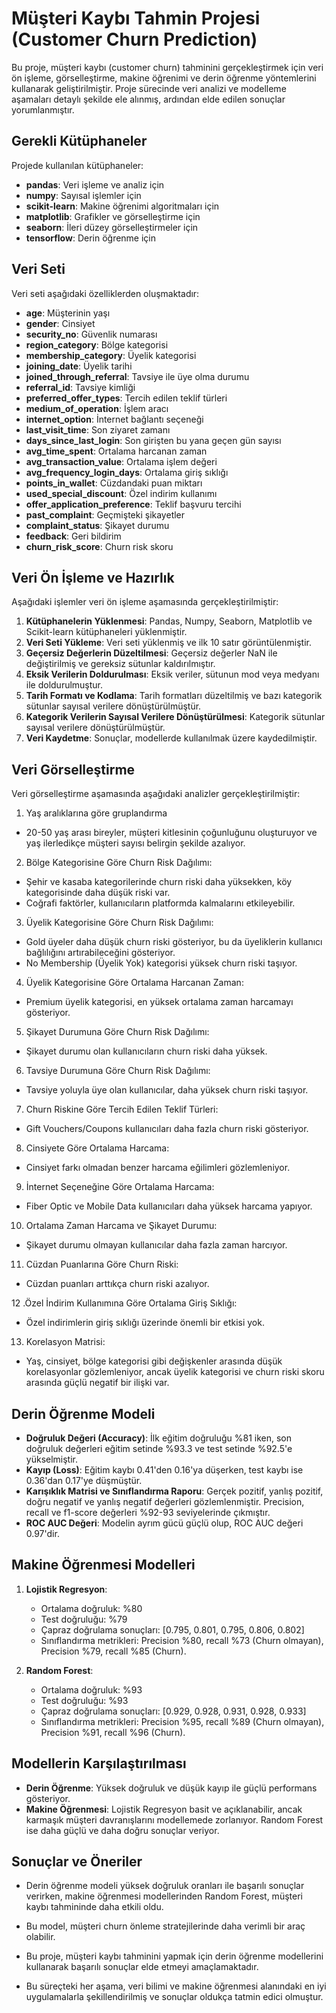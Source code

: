 
# Müşteri Kaybı Tahmin Projesi (Customer Churn Prediction)

Bu proje, müşteri kaybı (customer churn) tahminini gerçekleştirmek için veri ön işleme, görselleştirme, makine öğrenimi ve derin öğrenme yöntemlerini kullanarak geliştirilmiştir. Proje sürecinde veri analizi ve modelleme aşamaları detaylı şekilde ele alınmış, ardından elde edilen sonuçlar yorumlanmıştır.

## Gerekli Kütüphaneler

Projede kullanılan kütüphaneler:

- **pandas**: Veri işleme ve analiz için
- **numpy**: Sayısal işlemler için
- **scikit-learn**: Makine öğrenimi algoritmaları için
- **matplotlib**: Grafikler ve görselleştirme için
- **seaborn**: İleri düzey görselleştirmeler için
- **tensorflow**: Derin öğrenme için

## Veri Seti

Veri seti aşağıdaki özelliklerden oluşmaktadır:

- **age**: Müşterinin yaşı
- **gender**: Cinsiyet 
- **security_no**: Güvenlik numarası
- **region_category**: Bölge kategorisi 
- **membership_category**: Üyelik kategorisi 
- **joining_date**: Üyelik tarihi
- **joined_through_referral**: Tavsiye ile üye olma durumu
- **referral_id**: Tavsiye kimliği
- **preferred_offer_types**: Tercih edilen teklif türleri
- **medium_of_operation**: İşlem aracı
- **internet_option**: İnternet bağlantı seçeneği
- **last_visit_time**: Son ziyaret zamanı
- **days_since_last_login**: Son girişten bu yana geçen gün sayısı
- **avg_time_spent**: Ortalama harcanan zaman
- **avg_transaction_value**: Ortalama işlem değeri
- **avg_frequency_login_days**: Ortalama giriş sıklığı
- **points_in_wallet**: Cüzdandaki puan miktarı
- **used_special_discount**: Özel indirim kullanımı
- **offer_application_preference**: Teklif başvuru tercihi
- **past_complaint**: Geçmişteki şikayetler
- **complaint_status**: Şikayet durumu
- **feedback**: Geri bildirim
- **churn_risk_score**: Churn risk skoru

## Veri Ön İşleme ve Hazırlık

Aşağıdaki işlemler veri ön işleme aşamasında gerçekleştirilmiştir:

1. **Kütüphanelerin Yüklenmesi**: Pandas, Numpy, Seaborn, Matplotlib ve Scikit-learn kütüphaneleri yüklenmiştir.
2. **Veri Seti Yükleme**: Veri seti yüklenmiş ve ilk 10 satır görüntülenmiştir.
3. **Geçersiz Değerlerin Düzeltilmesi**: Geçersiz değerler NaN ile değiştirilmiş ve gereksiz sütunlar kaldırılmıştır.
4. **Eksik Verilerin Doldurulması**: Eksik veriler, sütunun mod veya medyanı ile doldurulmuştur.
5. **Tarih Formatı ve Kodlama**: Tarih formatları düzeltilmiş ve bazı kategorik sütunlar sayısal verilere dönüştürülmüştür.
6. **Kategorik Verilerin Sayısal Verilere Dönüştürülmesi**: Kategorik sütunlar sayısal verilere dönüştürülmüştür.
7. **Veri Kaydetme**: Sonuçlar, modellerde kullanılmak üzere kaydedilmiştir.

## Veri Görselleştirme

Veri görselleştirme aşamasında aşağıdaki analizler gerçekleştirilmiştir:

1. Yaş aralıklarına göre gruplandırma 
- 20-50 yaş arası bireyler, müşteri kitlesinin çoğunluğunu oluşturuyor ve yaş ilerledikçe müşteri sayısı belirgin şekilde azalıyor.

2. Bölge Kategorisine Göre Churn Risk Dağılımı:
- Şehir ve kasaba kategorilerinde churn riski daha yüksekken, köy kategorisinde daha düşük riski var.
- Coğrafi faktörler, kullanıcıların platformda kalmalarını etkileyebilir.

3. Üyelik Kategorisine Göre Churn Risk Dağılımı:
- Gold üyeler daha düşük churn riski gösteriyor, bu da üyeliklerin kullanıcı bağlılığını artırabileceğini gösteriyor.
- No Membership (Üyelik Yok) kategorisi yüksek churn riski taşıyor.

4. Üyelik Kategorisine Göre Ortalama Harcanan Zaman:
- Premium üyelik kategorisi, en yüksek ortalama zaman harcamayı gösteriyor.

5. Şikayet Durumuna Göre Churn Risk Dağılımı:
- Şikayet durumu olan kullanıcıların churn riski daha yüksek.

6. Tavsiye Durumuna Göre Churn Risk Dağılımı:
- Tavsiye yoluyla üye olan kullanıcılar, daha yüksek churn riski taşıyor.

7. Churn Riskine Göre Tercih Edilen Teklif Türleri:
- Gift Vouchers/Coupons kullanıcıları daha fazla churn riski gösteriyor.

8. Cinsiyete Göre Ortalama Harcama:
- Cinsiyet farkı olmadan benzer harcama eğilimleri gözlemleniyor.

9. İnternet Seçeneğine Göre Ortalama Harcama:
- Fiber Optic ve Mobile Data kullanıcıları daha yüksek harcama yapıyor.

10. Ortalama Zaman Harcama ve Şikayet Durumu:
- Şikayet durumu olmayan kullanıcılar daha fazla zaman harcıyor.

11. Cüzdan Puanlarına Göre Churn Riski:
- Cüzdan puanları arttıkça churn riski azalıyor.

12 .Özel İndirim Kullanımına Göre Ortalama Giriş Sıklığı:
- Özel indirimlerin giriş sıklığı üzerinde önemli bir etkisi yok.

13. Korelasyon Matrisi:
- Yaş, cinsiyet, bölge kategorisi gibi değişkenler arasında düşük korelasyonlar gözlemleniyor, ancak üyelik kategorisi ve churn riski skoru arasında güçlü negatif bir ilişki var.

## Derin Öğrenme Modeli

- **Doğruluk Değeri (Accuracy)**: İlk eğitim doğruluğu %81 iken, son doğruluk değerleri eğitim setinde %93.3 ve test setinde %92.5'e yükselmiştir.
- **Kayıp (Loss)**: Eğitim kaybı 0.41'den 0.16'ya düşerken, test kaybı ise 0.36'dan 0.17'ye düşmüştür.
- **Karışıklık Matrisi ve Sınıflandırma Raporu**: Gerçek pozitif, yanlış pozitif, doğru negatif ve yanlış negatif değerleri gözlemlenmiştir. Precision, recall ve f1-score değerleri %92-93 seviyelerinde çıkmıştır.
- **ROC AUC Değeri**: Modelin ayrım gücü güçlü olup, ROC AUC değeri 0.97'dir.

## Makine Öğrenmesi Modelleri

1. **Lojistik Regresyon**:
   - Ortalama doğruluk: %80
   - Test doğruluğu: %79
   - Çapraz doğrulama sonuçları: [0.795, 0.801, 0.795, 0.806, 0.802]
   - Sınıflandırma metrikleri: Precision %80, recall %73 (Churn olmayan), Precision %79, recall %85 (Churn).

2. **Random Forest**:
   - Ortalama doğruluk: %93
   - Test doğruluğu: %93
   - Çapraz doğrulama sonuçları: [0.929, 0.928, 0.931, 0.928, 0.933]
   - Sınıflandırma metrikleri: Precision %95, recall %89 (Churn olmayan), Precision %91, recall %96 (Churn).

## Modellerin Karşılaştırılması

- **Derin Öğrenme**: Yüksek doğruluk ve düşük kayıp ile güçlü performans gösteriyor.
- **Makine Öğrenmesi**: Lojistik Regresyon basit ve açıklanabilir, ancak karmaşık müşteri davranışlarını modellemede zorlanıyor. Random Forest ise daha güçlü ve daha doğru sonuçlar veriyor.

## Sonuçlar ve Öneriler

- Derin öğrenme modeli yüksek doğruluk oranları ile başarılı sonuçlar verirken, makine öğrenmesi modellerinden Random Forest, müşteri kaybı tahmininde daha etkili oldu.
- Bu model, müşteri churn önleme stratejilerinde daha verimli bir araç olabilir.

- Bu proje, müşteri kaybı tahminini yapmak için derin öğrenme modellerini kullanarak başarılı sonuçlar elde etmeyi amaçlamaktadır. 
- Bu süreçteki her aşama, veri bilimi ve makine öğrenmesi alanındaki en iyi uygulamalarla şekillendirilmiş ve sonuçlar oldukça tatmin edici olmuştur.

